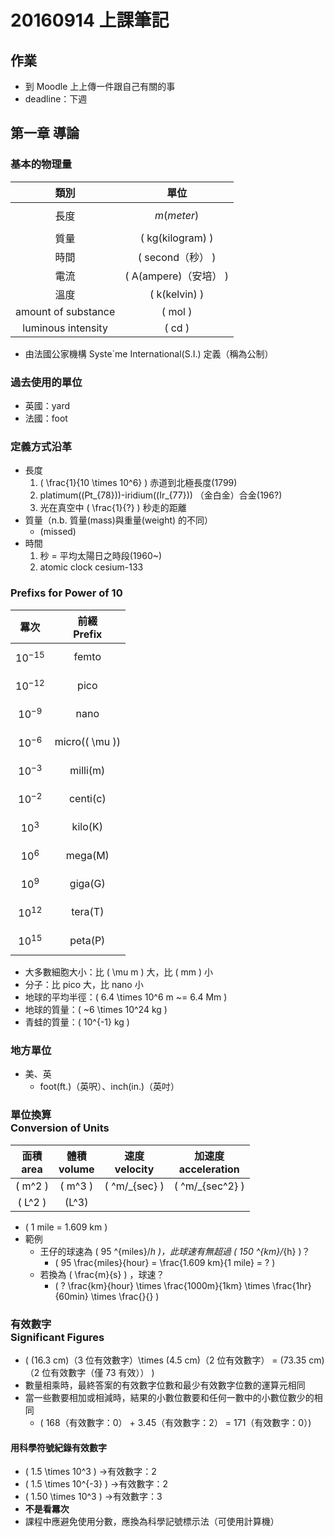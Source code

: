# 20160914 上課筆記
## 作業
* 到 Moodle 上上傳一件跟自己有關的事
* deadline：下週

## 第一章 導論
### 基本的物理量
| 類別 | 單位 |
| :---: | :---: |
| 長度 |$$m(meter)$$|
| 質量 | \( kg(kilogram) \) |
| 時間 | \( second（秒） \) |
| 電流 | \( A(ampere)（安培） \) |
| 溫度 | \( k(kelvin) \) |
| amount of substance | \( mol \) |
| luminous intensity | \( cd \) |

* 由法國公家機構 Syste`me International(S.I.) 定義（稱為公制）

### 過去使用的單位
* 英國：yard
* 法國：foot

### 定義方式沿革
* 長度
	1. \( \frac{1}{10 \times 10^6} \) 赤道到北極長度(1799)
	1. platimum(\(Pt_{78}\))-iridium(\(Ir_{77}\)) （金白金）合金(196?)
	1. 光在真空中 \( \frac{1}{?} \) 秒走的距離
* 質量（n.b. 質量(mass)與重量(weight) 的不同）
	* (missed)
* 時間
	1. 秒 = 平均太陽日之時段(1960~)
	1. atomic clock cesium-133

### Prefixs for Power of 10

羃次 | 前綴<br>Prefix
:----: | :----: 
$$ 10^{-15} $$ | femto
$$ 10^{-12} $$ | pico
$$ 10^{-9} $$ | nano
$$ 10^{-6} $$ | micro(\( \mu \))
$$ 10^{-3} $$ | milli(m)
$$ 10^{-2} $$ | centi(c)
$$ 10^{3} $$ | kilo(K)
$$ 10^{6} $$ | mega(M)
$$ 10^{9} $$ | giga(G)
$$ 10^{12} $$ | tera(T)
$$ 10^{15} $$ | peta(P)

* 大多數細胞大小：比 \( \mu m \) 大，比 \( mm \) 小
* 分子：比 pico 大，比 nano 小
* 地球的平均半徑：\( 6.4 \times 10^6 m ~= 6.4 Mm \)
* 地球的質量：\( ~6 \times 10^24 kg \)
* 青蛙的質量：\( 10^{-1} kg \)

### 地方單位
* 美、英
    * foot(ft.)（英呎）、inch(in.)（英吋）

### 單位換算<br>Conversion of Units
| 面積<br>area | 體積<br>volume | 速度<br>velocity | 加速度<br>acceleration |
| :---------: | :---------: | :---------: | :----------: |
| \( m^2 \) | \( m^3 \) | \( ^m/_{sec} \) | \( ^m/_{sec^2} \) | 
| \( L^2 \) | \(L^3\) | | |

* \( 1 mile = 1.609 km \)
* 範例
	* 王仔的球速為 \( 95 ^{miles}/_h \)，此球速有無超過 \( 150 ^{km}/_{h} \)？
		* \( 95 \frac{miles}{hour} = \frac{1.609 km}{1 mile} = ? \)
	* 若換為 \( \frac{m}{s} \) ，球速？
		* \( ? \frac{km}{hour} \times \frac{1000m}{1km} \times \frac{1hr}{60min} \times \frac{}{} \)

### 有效數字<br />Significant Figures
*  \( (16.3 cm)（3 位有效數字）\times (4.5 cm)（2 位有效數字） = (73.35 cm)（2 位有效數字（僅 73 有效）） \)
* 數量相乘時，最終答案的有效數字位數和最少有效數字位數的運算元相同
* 當一些數要相加或相減時，結果的小數位數要和任何一數中的小數位數少的相同
	* \( 168（有效數字：0） + 3.45（有效數字：2） = 171（有效數字：0）\)

#### 用科學符號紀錄有效數字
* \( 1.5 \times 10^3 \) →有效數字：2
* \( 1.5 \times 10^{-3} \) →有效數字：2
* \( 1.50 \times 10^3 \) →有效數字：3
* **不是看羃次**
* 課程中應避免使用分數，應換為科學記號標示法（可使用計算機）